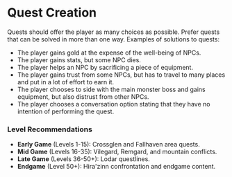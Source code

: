 # Quest Creation

Quests should offer the player as many choices as possible. Prefer quests that can be solved in more than one way. Examples of solutions to quests:

* The player gains gold at the expense of the well-being of NPCs.
* The player gains stats, but some NPC dies.
* The player helps an NPC by sacrificing a piece of equipment.
* The player gains trust from some NPCs, but has to travel to many places and put in a lot of effort to earn it.
* The player chooses to side with the main monster boss and gains equipment, but also distrust from other NPCs.
* The player chooses a conversation option stating that they have no intention of performing the quest.

### **Level Recommendations**

* **Early Game** (Levels 1-15): Crossglen and Fallhaven area quests.
* **Mid Game** (Levels 16-35): Vilegard, Remgard, and mountain conflicts.
* **Late Game** (Levels 36-50+): Lodar questlines.
* **Endgame** (Level 50+): Hira'zinn confrontation and endgame content.
